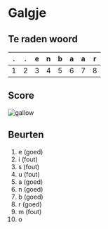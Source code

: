 # Galgje

## Te raden woord

|.|.|e|n|b|a|a|r|
|-|-|-|-|-|-|-|-|
|1|2|3|4|5|6|7|8|

## Score
![gallow](./images/5.png)

## Beurten
1. e (goed)
2. i (fout)
3. s (fout)
4. u (fout)
5. a (goed)
6. n (goed)
7. b (goed)
8. r (goed)
9. m (fout)
10. o